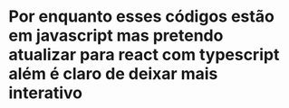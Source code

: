 # Por enquanto esses códigos estão em javascript mas pretendo atualizar para react com typescript além é claro de deixar mais interativo 

